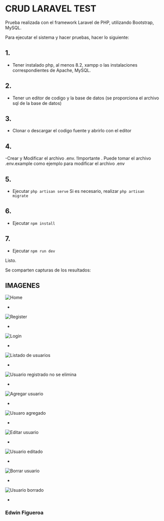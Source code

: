 # CRUD LARAVEL TEST

Prueba realizada con el framework Laravel de PHP, utilizando Bootstrap, MySQL.

Para ejecutar el sistema y hacer pruebas, hacer lo siguiente:

## 1. 
- Tener instalado php, al menos 8.2, xampp o las instalaciones correspondientes de Apache, MySQL.

## 2.
- Tener un editor de codigo y la base de datos (se proporciona el archivo sql de la base de datos)

## 3.
- Clonar o descargar el codigo fuente y abrirlo con el editor

## 4.
-Crear y Modificar el archivo .env. 
!Importante . Puede tomar el archivo .env.example como ejemplo para modificar el archivo .env

## 5.
- Ejecutar `php artisan serve` 
Si es necesario, realizar `php artisan migrate`

## 6.
- Ejecutar `npm install`

## 7.
- Ejecutar `npm run dev`

Listo.

Se comparten capturas de los resultados: 

## IMAGENES

![Home](/images/01.png)

-

![Register](/images/02.png)

- 

![Login](/images/03.png)

-

![Listado de usuarios](/images/04.png)

-

![Usuario registrado no se elimina](/images/05.png)

-

![Agregar usuario](/images/06.png)

-

![Usuaro agregado](/images/07.png)

-

![Editar usuario](/images/08.png)

-

![Usuario editado](/images/09.png)

-

![Borrar usuario](/images/10.png)

- 

![Usuario borrado](/images/11.png)

-

### Edwin Figueroa